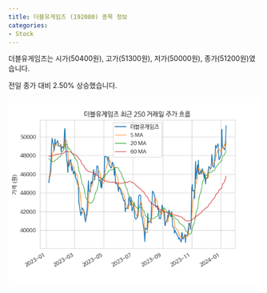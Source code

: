 ```yaml
---
title: 더블유게임즈 (192080) 종목 정보
categories:
- Stock
---
```


더블유게임즈는 시가(50400원), 고가(51300원), 저가(50000원), 종가(51200원)였습니다.

전일 종가 대비 2.50% 상승했습니다.

<!-- more -->

![192080](/assets/stock_images/192080.png)